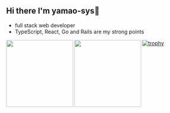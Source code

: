 ## Hi there I'm yamao-sys👋

<!--
**yamao-sys/yamao-sys** is a ✨ _special_ ✨ repository because its `README.md` (this file) appears on your GitHub profile.

Here are some ideas to get you started:

- 🔭 I’m currently working on ...
- 🌱 I’m currently learning ...
- 👯 I’m looking to collaborate on ...
- 🤔 I’m looking for help with ...
- 💬 Ask me about ...
- 📫 How to reach me: ...
- 😄 Pronouns: ...
- ⚡ Fun fact: ...
-->

- full stack web developer
- TypeScript, React, Go and Rails are my strong points

<a href="https://github.com/anuraghazra/github-readme-stats">
    <img align="left" height="180px" src="https://github-readme-stats.vercel.app/api/top-langs/?username=yamao-sys&langs_count=5&theme=dracula&layout=compact" />
</a>
<a href="https://github.com/anuraghazra/github-readme-stats">
    <img align="left" height="180px" src="https://github-readme-stats.vercel.app/api?username=yamao-sys&count_private=true&show_icons=true&theme=dracula&layout=compact" />
</a>

[![trophy](https://github-profile-trophy.vercel.app/?username=yamao-sys&theme=onedark)](https://github.com/ryo-ma/github-profile-trophy)
